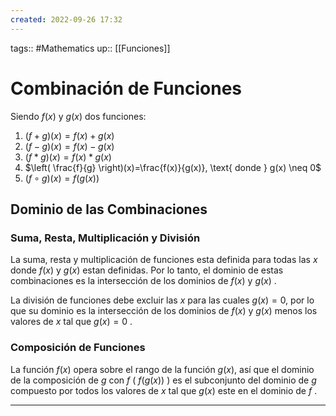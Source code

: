 ```yaml
---
created: 2022-09-26 17:32
---
```

tags:: #Mathematics 
up:: [[Funciones]]
# Combinación de Funciones
Siendo $f(x)$ y $g(x)$ dos funciones:
1. $(f + g)(x) = f(x) + g(x)$
2. $(f-g)(x)=f(x)-g(x)$
3. $(f*g)(x)=f(x)*g(x)$
4. $\left( \frac{f}{g} \right)(x)=\frac{f(x)}{g(x)}, \text{ donde } g(x) \neq 0$
5. $(f \circ g)(x)=f(g(x))$

## Dominio de las Combinaciones
### Suma, Resta, Multiplicación y División
La suma, resta y multiplicación de funciones esta definida para todas las $x$ donde $f(x)$ y $g(x)$ estan definidas. Por lo tanto, el dominio de estas combinaciones es la intersección de los dominios de $f(x)$ y $g(x)$ .

La división de funciones debe excluir las $x$ para las cuales $g(x)=0$, por lo que su dominio es la intersección de los dominios de $f(x)$ y $g(x)$ menos los valores de $x$ tal que $g(x)=0$ .

### Composición de Funciones
La función $f(x)$ opera sobre el rango de la función $g(x)$, así que el dominio de la composición de $g$ con $f$ ( $f(g(x))$ ) es el subconjunto del dominio de $g$ compuesto por todos los valores de $x$ tal que $g(x)$ este en el dominio de $f$ .
___
